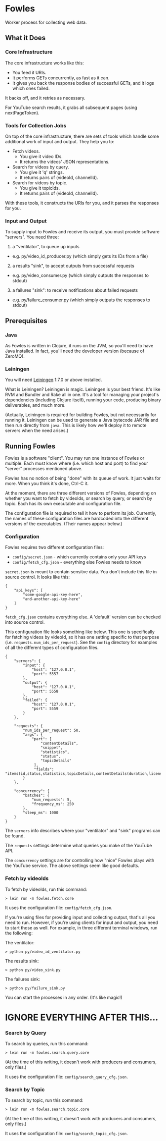 # Fowles

Worker process for collecting web data.

## What it Does

### Core Infrastructure

The core infrastructure works like this:

* You feed it URIs.
* It performs GETs concurrently, as fast as it can.
* It gives you back the response bodies of successful GETs, and it logs which ones failed.

It backs off, and it retries as necessary.

For YouTube search results, it grabs all subsequent pages (using
nextPageToken).


### Tools for Collection Jobs

On top of the core infrastructure, there are sets of tools which
handle some additional work of input and output.  They help you to:

* Fetch videos.
  * You give it video IDs.
  * It returns the videos' JSON representations.
* Search for videos by query.
  * You give it 'q' strings.
  * It returns pairs of (videoId, channelId).
* Search for videos by topic.
  * You give it topicIds.
  * It returns pairs of (videoId, channelId).

With these tools, it constructs the URIs for you, and it parses the
responses for you.


### Input and Output

To supply input to Fowles and receive its output, you must provide
software "servers".  You need three:

1. a "ventilator", to queue up inputs
  * e.g. py/video_id_producer.py (which simply gets its IDs from a file)
2. a results "sink", to accept outputs from successful requests
  * e.g. py/video_consumer.py (which simply outputs the responses to stdout)
3. a failures "sink": to receive notifications about failed requests
  * e.g. py/failure_consumer.py (which simply outputs the responses to stdout)


## Prerequisites

### Java

As Fowles is written in Clojure, it runs on the JVM, so you'll need to
have Java installed.  In fact, you'll need the developer version
(because of ZeroMQ).

### Leiningen

You will need [Leiningen][5] 1.7.0 or above installed.

[5]: https://github.com/technomancy/leiningen

What is Leiningen?  Leiningen is magic.  Leiningen is your best
friend.  It's like RVM and Bundler and Rake all in one.  It's a tool
for managing your project's dependencies (including Clojure itself),
running your code, producing binary deliverables, and much more.

(Actually, Leiningen is required for building Fowles, but not
necessarily for running it.  Leiningen can be used to generate a Java
bytecode JAR file and then run directly from `java`.  This is likely
how we'll deploy it to remote servers when the need arises.)


## Running Fowles

Fowles is a software "client".  You may run one instance of Fowles or
multiple.  Each must know where (i.e. which host and port) to find
your "server" processes mentioned above.

Fowles has no notion of being "done" with its queue of work.  It just
waits for more.  When you think it's done, Ctrl-C it.

At the moment, there are three different versions of Fowles, depending
on whether you want to fetch by videoIds, or search by query, or
search by topic.  Each has its own executable and configuration file.

The configuration file is required to tell it how to perform its job.
Currently, the names of these configuration files are hardcoded into
the different versions of the executables.  (Their names appear
below.)

### Configuration

Fowles requires two different configuration files:

* `config/secret.json` - which currently contains only your API keys
* `config/fetch_cfg.json` - everything else Fowles needs to know

`secret.json` is meant to contain sensitve data.  You don't include
this file in source control.  It looks like this:

    {
        "api_keys": [
            "some-google-api-key-here",
            "and-another-api-key-here"
        ]
    }


`fetch_cfg.json` contains everything else.  A 'default' version can be
checked into source control.

This configuration file looks something like below.  This one is
specifically for fetching videos by videoId, so it has one setting
specific to that purpose (i.e. `requests.num_ids_per_request`).  See
the `config` directory for examples of all the different types of
configuration files.


    {
        "servers": {
            "input": {
                "host": "127.0.0.1",
                "port": 5557
            },
            "output": {
                "host": "127.0.0.1",
                "port": 5558
            },
            "failed": {
                "host": "127.0.0.1",
                "port": 5559
            }
        },

        "requests": {
            "num_ids_per_request": 50,
            "args": {
                "part": [
                    "contentDetails",
                    "snippet",
                    "statistics",
                    "status",
                    "topicDetails"
                 ],
                 "fields": "items(id,status,statistics,topicDetails,contentDetails(duration,licensedContent),snippet(publishedAt,channelId,title,categoryId,liveBroadcastContent))"
            }
        },

        "concurrency": {
            "batches": {
                "num_requests": 5,
                "frequency_ms": 250
            },
            "sleep_ms": 1000
        }
    }


The `servers` info describes where your "ventilator" and "sink"
programs can be found.

The `requests` settings determine what queries you make of the YouTube API.

The `concurrency` settings are for controlling how "nice" Fowles plays
with the YouTube service.  The above settings seem like good defaults.


### Fetch by videoIds

To fetch by videoIds, run this command:

    > lein run -m fowles.fetch.core

It uses the configuration file: `config/fetch_cfg.json`.

If you're using files for providing input and collecting output,
that's all you need to run.  However, if you're using clients for
input and output, you need to start those as well.  For example, in
three different terminal windows, run the following:

The ventilator:

    > python py/video_id_ventilator.py

The results sink:

    > python py/video_sink.py

The failures sink:

    > python py/failure_sink.py

You can start the processes in any order.  (It's like magic!)


# IGNORE EVERYTHING AFTER THIS...


### Search by Query

To search by queries, run this command:

    > lein run -m fowles.search.query.core

(At the time of this writing, it doesn't work with producers and
consumers, only files.)

It uses the configuration file: `config/search_query_cfg.json`.

### Search by Topic

To search by topic, run this command:

    > lein run -m fowles.search.topic.core

(At the time of this writing, it doesn't work with producers and
consumers, only files.)

It uses the configuration file: `config/search_topic_cfg.json`.
